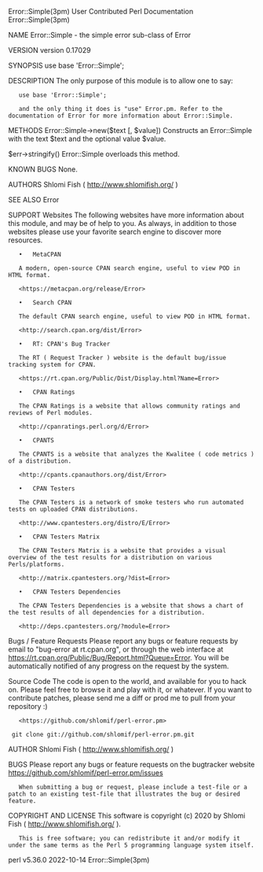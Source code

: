 Error::Simple(3pm)					      User Contributed Perl Documentation					    Error::Simple(3pm)

NAME
       Error::Simple - the simple error sub-class of Error

VERSION
       version 0.17029

SYNOPSIS
	   use base 'Error::Simple';

DESCRIPTION
       The only purpose of this module is to allow one to say:

	   use base 'Error::Simple';

       and the only thing it does is "use" Error.pm. Refer to the documentation of Error for more information about Error::Simple.

METHODS
   Error::Simple->new($text [, $value])
       Constructs an Error::Simple with the text $text and the optional value $value.

   $err->stringify()
       Error::Simple overloads this method.

KNOWN BUGS
       None.

AUTHORS
       Shlomi Fish ( <http://www.shlomifish.org/> )

SEE ALSO
       Error

SUPPORT
   Websites
       The following websites have more information about this module, and may be of help to you. As always, in addition to those websites please use your
       favorite search engine to discover more resources.

       •   MetaCPAN

	   A modern, open-source CPAN search engine, useful to view POD in HTML format.

	   <https://metacpan.org/release/Error>

       •   Search CPAN

	   The default CPAN search engine, useful to view POD in HTML format.

	   <http://search.cpan.org/dist/Error>

       •   RT: CPAN's Bug Tracker

	   The RT ( Request Tracker ) website is the default bug/issue tracking system for CPAN.

	   <https://rt.cpan.org/Public/Dist/Display.html?Name=Error>

       •   CPAN Ratings

	   The CPAN Ratings is a website that allows community ratings and reviews of Perl modules.

	   <http://cpanratings.perl.org/d/Error>

       •   CPANTS

	   The CPANTS is a website that analyzes the Kwalitee ( code metrics ) of a distribution.

	   <http://cpants.cpanauthors.org/dist/Error>

       •   CPAN Testers

	   The CPAN Testers is a network of smoke testers who run automated tests on uploaded CPAN distributions.

	   <http://www.cpantesters.org/distro/E/Error>

       •   CPAN Testers Matrix

	   The CPAN Testers Matrix is a website that provides a visual overview of the test results for a distribution on various Perls/platforms.

	   <http://matrix.cpantesters.org/?dist=Error>

       •   CPAN Testers Dependencies

	   The CPAN Testers Dependencies is a website that shows a chart of the test results of all dependencies for a distribution.

	   <http://deps.cpantesters.org/?module=Error>

   Bugs / Feature Requests
       Please	 report	  any	bugs   or   feature   requests	 by   email   to   "bug-error	at   rt.cpan.org",   or	  through   the	  web	interface   at
       <https://rt.cpan.org/Public/Bug/Report.html?Queue=Error>. You will be automatically notified of any progress on the request by the system.

   Source Code
       The code is open to the world, and available for you to hack on. Please feel free to browse it and play with it, or whatever. If you want to contribute
       patches, please send me a diff or prod me to pull from your repository :)

       <https://github.com/shlomif/perl-error.pm>

	 git clone git://github.com/shlomif/perl-error.pm.git

AUTHOR
       Shlomi Fish ( http://www.shlomifish.org/ )

BUGS
       Please report any bugs or feature requests on the bugtracker website <https://github.com/shlomif/perl-error.pm/issues>

       When submitting a bug or request, please include a test-file or a patch to an existing test-file that illustrates the bug or desired feature.

COPYRIGHT AND LICENSE
       This software is copyright (c) 2020 by Shlomi Fish ( http://www.shlomifish.org/ ).

       This is free software; you can redistribute it and/or modify it under the same terms as the Perl 5 programming language system itself.

perl v5.36.0								  2022-10-14							    Error::Simple(3pm)
